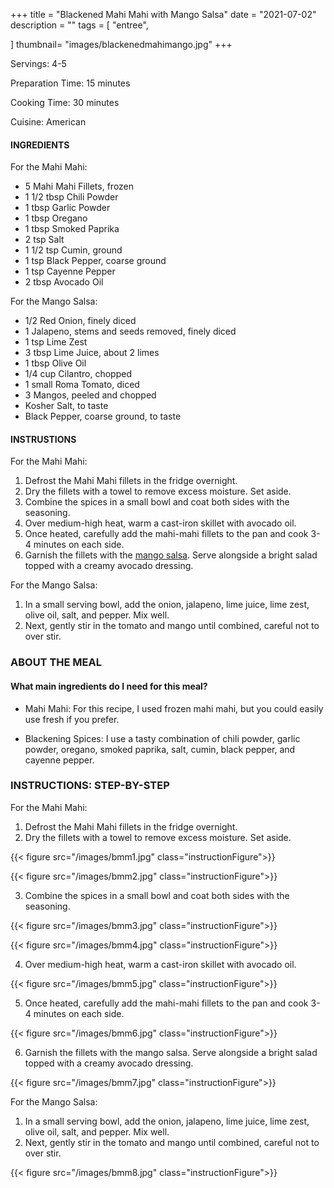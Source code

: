 +++
title = "Blackened Mahi Mahi with Mango Salsa"
date = "2021-07-02"
description = ""
tags = [
    "entree",
    
]
thumbnail= "images/blackenedmahimango.jpg"
+++

Servings: 4-5 <!--more-->

Preparation Time: 15 minutes 

Cooking Time: 30 minutes 

Cuisine: American 

#### INGREDIENTS 

For the Mahi Mahi: 

* 5 Mahi Mahi Fillets, frozen 
* 1 1/2 tbsp Chili Powder 
* 1 tbsp Garlic Powder
* 1 tbsp Oregano 
* 1 tbsp Smoked Paprika 
* 2 tsp Salt 
* 1 1/2 tsp Cumin, ground 
* 1 tsp Black Pepper, coarse ground 
* 1 tsp Cayenne Pepper
* 2 tbsp Avocado Oil 

For the Mango Salsa: 

* 1/2 Red Onion, finely diced 
* 1 Jalapeno, stems and seeds removed, finely diced
* 1 tsp Lime Zest 
* 3 tbsp Lime Juice, about 2 limes 
* 1 tbsp Olive Oil 
* 1/4 cup Cilantro, chopped 
* 1 small Roma Tomato, diced 
* 3 Mangos, peeled and chopped 
* Kosher Salt, to taste 
* Black Pepper, coarse ground, to taste 

#### INSTRUSTIONS

For the Mahi Mahi: 

1. Defrost the Mahi Mahi fillets in the fridge overnight. 
2. Dry the fillets with a towel to remove excess moisture. Set aside. 
3. Combine the spices in a small bowl and coat both sides with the seasoning. 
4. Over medium-high heat, warm a cast-iron skillet with avocado oil.
5. Once heated, carefully add the mahi-mahi fillets to the pan and cook 3-4 minutes on each side. 
6. Garnish the fillets with the [mango salsa](https://www.jamilghar.com/recipe/mango_salsa/). Serve alongside a bright salad topped with a creamy avocado dressing. 

For the Mango Salsa: 

1. In a small serving bowl, add the onion, jalapeno, lime juice, lime zest, olive oil, salt, and pepper. Mix well. 
2. Next, gently stir in the tomato and mango until combined, careful not to over stir.  

### ABOUT THE MEAL

#### What main ingredients do I need for this meal?

* Mahi Mahi: For this recipe, I used frozen mahi mahi, but you could easily use fresh if you prefer. 

* Blackening Spices: I use a tasty combination of chili powder, garlic powder, oregano, smoked paprika, salt, cumin, black pepper, and cayenne pepper. 

### INSTRUCTIONS: STEP-BY-STEP 

For the Mahi Mahi: 

1. Defrost the Mahi Mahi fillets in the fridge overnight. 
2. Dry the fillets with a towel to remove excess moisture. Set aside. 

{{< figure src="/images/bmm1.jpg" class="instructionFigure">}}

{{< figure src="/images/bmm2.jpg" class="instructionFigure">}}

3. Combine the spices in a small bowl and coat both sides with the seasoning. 

{{< figure src="/images/bmm3.jpg" class="instructionFigure">}}

{{< figure src="/images/bmm4.jpg" class="instructionFigure">}}

4. Over medium-high heat, warm a cast-iron skillet with avocado oil.

{{< figure src="/images/bmm5.jpg" class="instructionFigure">}}

5. Once heated, carefully add the mahi-mahi fillets to the pan and cook 3-4 minutes on each side. 

{{< figure src="/images/bmm6.jpg" class="instructionFigure">}}

6. Garnish the fillets with the mango salsa. Serve alongside a bright salad topped with a creamy avocado dressing. 

{{< figure src="/images/bmm7.jpg" class="instructionFigure">}}

For the Mango Salsa: 
1. In a small serving bowl, add the onion, jalapeno, lime juice, lime zest, olive oil, salt, and pepper. Mix well. 
2. Next, gently stir in the tomato and mango until combined, careful not to over stir.  

{{< figure src="/images/bmm8.jpg" class="instructionFigure">}}
